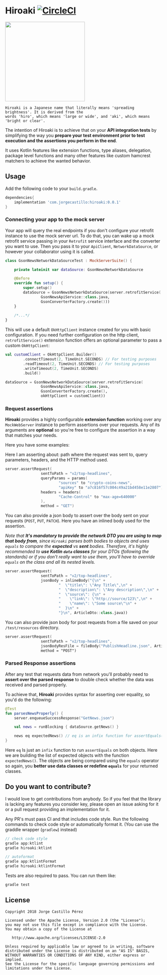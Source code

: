 Hiroaki [![CircleCI](https://circleci.com/gh/JorgeCastilloPrz/hiroaki/tree/master.svg?style=svg&circle-token=3824cb7754fef5b81f1a67c6e86786df5db242c5)](https://circleci.com/gh/JorgeCastilloPrz/hiroaki/tree/master)
======

<img src="./art/sakura_logo.svg" width="256" height="256" />

    Hiroaki is a Japanese name that literally means 'spreading brightness'. It is derived from the 
    words 'hiro', which means 'large or wide', and 'aki', which means 'bright or clear'.

The intention of Hiroaki is to achieve that on your **API integration tests** by simplifying the way you **prepare 
your test environment prior to test execution and the assertions you perform in the end**. 

It uses Kotlin features like extension functions, type aliases, delegation, package level functions and many other features 
like custom hamcrest matchers to achieve the wanted behavior.

Usage
-----

Add the following code to your ``build.gradle``.

```groovy
dependencies{
    implementation 'com.jorgecastillo:hiroaki:0.0.1'
}
```

### Connecting your app to the mock server

Your app will query the real endpoints if you don't configure your retrofit instance to use the 
mock server url. To do that, you can wake up a mock retrofit service passing in your `Retrofit` 
service interface and the converter you want to use. Then you pass it to your `ApiClient`, 
`NetworkDataSource`, or however your collaborator using it is called.

```kotlin
class GsonNewsNetworkDataSourceTest : MockServerSuite() {

    private lateinit var dataSource: GsonNewsNetworkDataSource

    @Before
    override fun setup() {
        super.setup()
        dataSource = GsonNewsNetworkDataSource(server.retrofitService(
                GsonNewsApiService::class.java,
                GsonConverterFactory.create()))
    }
        
    /*...*/
}
```
This will use a default `OkHttpClient` instance created for you with basic configuration. 
If you need further configuration on the http client, `retrofitService()` extension function offers 
an optional parameter to pass a custom `OkHttpClient`:

```kotlin
val customClient = OkHttpClient.Builder()
        .connectTimeout(2, TimeUnit.SECONDS) // For testing purposes
        .readTimeout(2, TimeUnit.SECONDS) // For testing purposes
        .writeTimeout(2, TimeUnit.SECONDS)
        .build()

dataSource = GsonNewsNetworkDataSource(server.retrofitService(
                GsonNewsApiService::class.java,
                GsonConverterFactory.create(),
                okHttpClient = customClient))
```

### Request assertions

**Hiroaki** provides a highly configurable **extension function** working over any `MockWebServer` instance to perform assertions over your requests. Any of its arguments are **optional** so you're free to configure the assertion in a way that matches your needs. 

Here you have some examples:

Here I am asserting about: path where the request was sent to, query parameters, headers, and the HTTP method used.
```kotlin
server.assertRequest(
                sentToPath = "v2/top-headlines",
                queryParams = params(
                        "sources" to "crypto-coins-news",
                        "apiKey" to "a7c816f57c004c49a21bd458e11e2807"),
                headers = headers(
                        "Cache-Control" to "max-age=640000"
                ),
                method = "GET")
```
You can also provide a json body to assert over the body sent on your requests (`POST`, `PUT`, `PATCH`). Here you have an inlined body used for the assertion. 

*Note that **It's mandatory to provide the network DTO you are using to map that body from**, since `Hiroaki` parses both bodies to objects and uses `equals` to compare the **expected** vs **sent** bodies. Therefore, it's highly recommended to **use Kotlin `data` classes** for your DTOs (following the standards) or if you don't really want to use them, you'll have to override `equals` on the class and all its nested levels.*
```kotlin
server.assertRequest(
                sentToPath = "v2/top-headlines",
                jsonBody = inlineBody("{\n" +
                        "  \"title\": \"Any Title\",\n" +
                        "  \"description\": \"Any description\",\n" +
                        "  \"source\": {\n" +
                        "    \"link\": \"http://source/123\",\n" +
                        "    \"name\": \"Some source\"\n" +
                        "  }\n" +
                        "}\n", ArticleDto::class.java))
````
You can also provide json body for post requests from a file saved on your `/test/resources` directory.
```kotlin
server.assertRequest(
                sentToPath = "v2/top-headlines",
                jsonBodyResFile = fileBody("PublishHeadline.json", ArticleDto::class.java),
                method = "POST")
```

### Parsed Response assertions
After any test that requests data from network you'll probably need to **assert over the parsed 
response** to double check whether the data was received and parsed properly.

To achieve that, **Hiroaki** provides syntax for asserting over equality, so you'd do the following:
```kotlin
@Test
fun parsesNewsProperly() {
    server.enqueueSuccessResponse("GetNews.json")

    val news = runBlocking { dataSource.getNews() }

    news eq expectedNews() // eq is an infix function for assertEquals()
}
``` 
Here `eq` Is just an `infix` function to run `assertEquals` on both objects. Here we are building the list of expected objects with the function `expectedNews()`. 
The objects are being compared using the `equals` operator so again, you **better use data classes or redefine `equals`** for your returned classes. 

Do you want to contribute?
--------------------------

I would love to get contributions from anybody. So if you feel that the library is lacking any features 
you consider key, please open an issue asking for it or a pull request providing an implementation for it. 

Any PR's must pass CI and that includes code style. Run the following commands to check code style or 
automatically format it. (You can use the graddle wrapper (`gradlew`) instead)
```groovy
// check code style
gradle app:ktlint
gradle hiroaki:ktlint 

// autoformat
gradle app:ktlintFormat
gradle hiroaki:ktlintFormat
```

Tests are also required to pass. You can run them like:
```groovy
gradle test
```

License
-------

    Copyright 2018 Jorge Castillo Pérez

    Licensed under the Apache License, Version 2.0 (the "License");
    you may not use this file except in compliance with the License.
    You may obtain a copy of the License at

       http://www.apache.org/licenses/LICENSE-2.0

    Unless required by applicable law or agreed to in writing, software
    distributed under the License is distributed on an "AS IS" BASIS,
    WITHOUT WARRANTIES OR CONDITIONS OF ANY KIND, either express or implied.
    See the License for the specific language governing permissions and
    limitations under the License.

